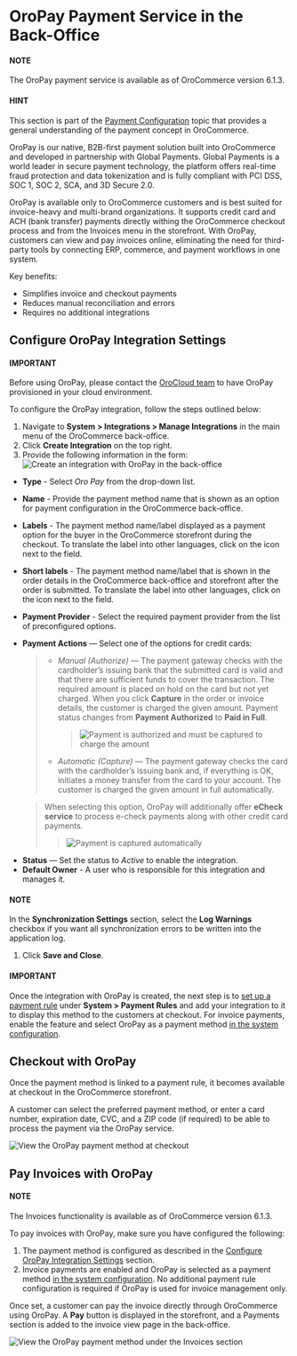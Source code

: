 <a id="user-guide-payment-oropay"></a>

# OroPay Payment Service in the Back-Office

#### NOTE
The OroPay payment service is available as of OroCommerce version 6.1.3.

#### HINT
This section is part of the [Payment Configuration](../../../../../concept-guides/administration/payment-configuration/index.md#user-guide-payment) topic that provides a general understanding of the payment concept in OroCommerce.

OroPay is our native, B2B-first payment solution built into OroCommerce and developed in partnership with Global Payments. Global Payments is a world leader in secure payment technology, the platform offers real-time fraud protection and data tokenization and is fully compliant with PCI DSS, SOC 1, SOC 2, SCA, and 3D Secure 2.0.

OroPay is available only to OroCommerce customers and is best suited for invoice-heavy and multi-brand organizations. It supports credit card and ACH (bank transfer) payments directly withing the OroCommerce checkout process and from the Invoices menu in the storefront. With OroPay, customers can view and pay invoices online, eliminating the need for third-party tools by connecting ERP, commerce, and payment workflows in one system.

Key benefits:

* Simplifies invoice and checkout payments
* Reduces manual reconciliation and errors
* Requires no additional integrations

## Configure OroPay Integration Settings

#### IMPORTANT
Before using OroPay, please contact the [OroCloud team](../../../../../../cloud/support.md#cloud-support) to have OroPay provisioned in your cloud environment.

To configure the OroPay integration, follow the steps outlined below:

1. Navigate to **System > Integrations > Manage Integrations** in the main menu of the OroCommerce back-office.
2. Click **Create Integration** on the top right.
3. Provide the following information in the form:
   ![Create an integration with OroPay in the back-office](user/img/system/integrations/oropay/create-oropay-integration.png)

* **Type** - Select *Oro Pay* from the drop-down list.
* **Name** - Provide the payment method name that is shown as an option for payment configuration in the OroCommerce back-office.
* **Labels** - The payment method name/label displayed as a payment option for the buyer in the OroCommerce storefront during the checkout. To translate the label into other languages, click on the icon next to the field.
* **Short labels** - The payment method name/label that is shown in the order details in the OroCommerce back-office and storefront after the order is submitted. To translate the label into other languages, click on the icon next to the field.
* **Payment Provider** - Select the required payment provider from the list of preconfigured options.
* **Payment Actions** — Select one of the options for credit cards:
  > - *Manual (Authorize)* — The payment gateway checks with the cardholder’s issuing bank that the submitted card is valid and that there are sufficient funds to cover the transaction. The required amount is placed on hold on the card but not yet charged. When you click **Capture** in the order or invoice details, the customer is charged the given amount. Payment status changes from **Payment Authorized** to **Paid in Full**.
  >   > ![Payment is authorized and must be captured to charge the amount](user/img/system/integrations/oropay/oropay-authorize-method.png)
  > - *Automatic (Capture)* — The payment gateway checks the card with the cardholder’s issuing bank and, if everything is OK, initiates a money transfer from the card to your account. The customer is charged the given amount in full automatically.

  >   When selecting this option, OroPay will additionally offer **eCheck service** to process e-check payments along with other credit card payments.
  >   > ![Payment is captured automatically](user/img/system/integrations/oropay/oropay-capture-method.png)

<!-- Webhook URL - The URL is prefilled by system to help synchronize actions and payment transactions between Oro and Global Payments. -->
* **Status** — Set the status to *Active* to enable the integration.
* **Default Owner** - A user who is responsible for this integration and manages it.

#### NOTE
In the **Synchronization Settings** section, select the **Log Warnings** checkbox if you want all synchronization errors to be written into the application log.

1. Click **Save and Close**.

#### IMPORTANT
Once the integration with OroPay is created, the next step is to [set up a payment rule](../../../payment-rules/index.md#sys-payment-rules) under **System > Payment Rules** and add your integration to it to display this method to the customers at checkout. For invoice payments, enable the feature and select OroPay as a payment method [in the system configuration](../../../configuration/commerce/sales/global-invoices.md#configuration-guide-commerce-configuration-sales-invoices).

## Checkout with OroPay

Once the payment method is linked to a payment rule, it becomes available at checkout in the OroCommerce storefront.

A customer can select the preferred payment method, or enter a card number, expiration date, CVC, and a ZIP code (if required) to be able to process the payment via the OroPay service.

![View the OroPay payment method at checkout](user/img/system/integrations/oropay/oropay-checkout.png)

## Pay Invoices with OroPay

#### NOTE
The Invoices functionality is available as of OroCommerce version 6.1.3.

To pay invoices with OroPay, make sure you have configured the following:

1. The payment method is configured as described in the [Configure OroPay Integration Settings]() section.
2. Invoice payments are enabled and OroPay is selected as a payment method [in the system configuration](../../../configuration/commerce/sales/global-invoices.md#configuration-guide-commerce-configuration-sales-invoices). No additional payment rule configuration is required if OroPay is used for invoice management only.

Once set, a customer can pay the invoice directly through OroCommerce using OroPay. A **Pay** button is displayed in the storefront, and a Payments section is added to the invoice view page in the back-office.

![View the OroPay payment method under the Invoices section](user/img/system/integrations/oropay/oropay-invoices.png)
